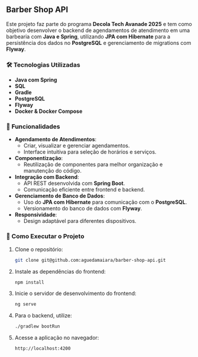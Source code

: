 ## Barber Shop API 

Este projeto faz parte do programa **Decola Tech Avanade 2025** e tem como objetivo desenvolver o backend de agendamentos de atendimento em uma barbearia com **Java e Spring**, utilizando **JPA com Hibernate** para a persistência dos dados no **PostgreSQL** e gerenciamento de migrations com **Flyway**.

### 🛠️ Tecnologias Utilizadas

- **Java com Spring** 
- **SQL**
- **Gradle**
- **PostgreSQL**
- **Flyway** 
- **Docker & Docker Compose** 

### 🎯 Funcionalidades
- **Agendamento de Atendimentos**:
  - Criar, visualizar e gerenciar agendamentos.
  - Interface intuitiva para seleção de horários e serviços.
- **Componentização**:
  - Reutilização de componentes para melhor organização e manutenção do código.
- **Integração com Backend**:
  - API REST desenvolvida com **Spring Boot**.
  - Comunicação eficiente entre frontend e backend.
- **Gerenciamento de Banco de Dados**:
  - Uso do **JPA com Hibernate** para comunicação com o **PostgreSQL**.
  - Versionamento do banco de dados com **Flyway**.
- **Responsividade**:
  - Design adaptável para diferentes dispositivos.

### 🚀 Como Executar o Projeto
1. Clone o repositório:
   ```bash
   git clone git@github.com:aguedamaiara/barber-shop-api.git
   ```
2. Instale as dependências do frontend:
   ```bash
   npm install
   ```
3. Inicie o servidor de desenvolvimento do frontend:
   ```bash
   ng serve
   ```
4. Para o backend, utilize:
   ```bash
   ./gradlew bootRun
   ```
5. Acesse a aplicação no navegador:
   ```
   http://localhost:4200
   ```


